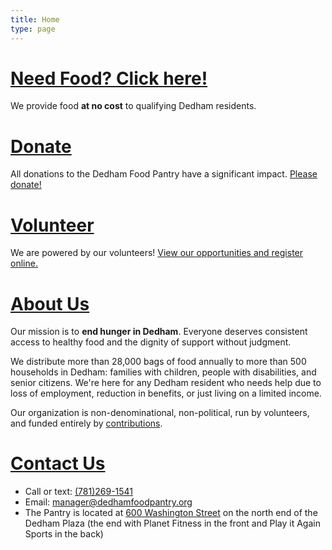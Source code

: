 ```yaml
---
title: Home
type: page
---
```

# [Need Food? Click&nbsp;here!][1]

We provide food **at no cost** to qualifying Dedham residents.

# [Donate][2]

All donations to the Dedham Food Pantry have a significant impact. [Please donate!][2]

# [Volunteer][3]

We are powered by our volunteers!
[View our opportunities and register online.][3]

# [About Us][7]

Our mission is to **end hunger in Dedham**. Everyone deserves consistent access to healthy food and the dignity of support without judgment.

We distribute more than 28,000 bags of food annually to more than 500 households in Dedham: families with children, people with disabilities, and senior citizens. We're here for any Dedham resident who needs help due to loss of employment, reduction in benefits, or just living on a limited income.

Our organization is non-denominational, non-political, run by volunteers, and funded entirely by [contributions][2].

# [Contact Us][8]

* Call or text: [(781)269-1541][4]
* Email: [manager@dedhamfoodpantry.org][5]
* The Pantry is located at [600 Washington Street][6] on the north end of the Dedham Plaza (the end with Planet Fitness in the front and Play it Again Sports in the back)

 [1]: /help/we-can-help/
 [2]: /donate/
 [3]: /volunteer/opportunities/
 [4]: tel:+17812691541
 [5]: mailto:manager@dedhamfoodpantry.org
 [6]: https://maps.app.goo.gl/TsfNto11XW5p3oYS6
 [7]: /about/about/
 [8]: /contact/
